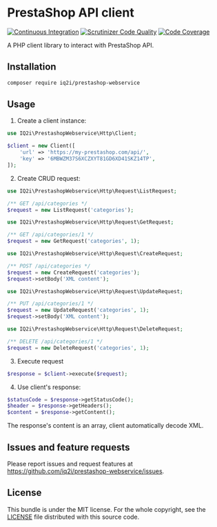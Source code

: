 # PrestaShop API client

[![Continuous Integration](https://github.com/IQ2i/prestashop-webservice/actions/workflows/continuous-integration.yml/badge.svg)](https://github.com/IQ2i/prestashop-webservice/actions/workflows/continuous-integration.yml)
[![Scrutinizer Code Quality](https://scrutinizer-ci.com/g/IQ2i/prestashop-webservice/badges/quality-score.png?b=main)](https://scrutinizer-ci.com/g/IQ2i/prestashop-webservice/?branch=main)
[![Code Coverage](https://scrutinizer-ci.com/g/IQ2i/prestashop-webservice/badges/coverage.png?b=main)](https://scrutinizer-ci.com/g/IQ2i/prestashop-webservice/?branch=main)

A PHP client library to interact with PrestaShop API.

## Installation

```bash
composer require iq2i/prestashop-webservice
```

## Usage

1. Create a client instance:

```php
use IQ2i\PrestashopWebservice\Http\Client;

$client = new Client([
    'url' => 'https://my-prestashop.com/api/',
    'key' => '6MBWZM37S6XCZXYT81GD6XD41SKZ14TP',
]);
```

2. Create CRUD request:

```php
use IQ2i\PrestashopWebservice\Http\Request\ListRequest;

/** GET /api/categories */
$request = new ListRequest('categories');
```

```php
use IQ2i\PrestashopWebservice\Http\Request\GetRequest;

/** GET /api/categories/1 */
$request = new GetRequest('categories', 1);
```

```php
use IQ2i\PrestashopWebservice\Http\Request\CreateRequest;

/** POST /api/categories */
$request = new CreateRequest('categories');
$request->setBody('XML content');
```

```php
use IQ2i\PrestashopWebservice\Http\Request\UpdateRequest;

/** PUT /api/categories/1 */
$request = new UpdateRequest('categories', 1);
$request->setBody('XML content');
```

```php
use IQ2i\PrestashopWebservice\Http\Request\DeleteRequest;

/** DELETE /api/categories/1 */
$request = new DeleteRequest('categories', 1);
```

3. Execute request
```php
$response = $client->execute($request);
```

4. Use client's response:

```php
$statusCode = $response->getStatusCode();
$header = $response->getHeaders();
$content = $response->getContent();
```

The response's content is an array, client automatically decode XML.

## Issues and feature requests

Please report issues and request features at https://github.com/iq2i/prestashop-webservice/issues.

## License

This bundle is under the MIT license.
For the whole copyright, see the [LICENSE](LICENSE) file distributed with this source code.